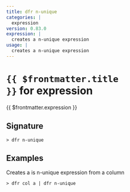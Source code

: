 ```yaml
---
title: dfr n-unique
categories: |
  expression
version: 0.83.0
expression: |
  creates a n-unique expression
usage: |
  creates a n-unique expression
---
```


# <code>{{ $frontmatter.title }}</code> for expression

<div class='command-title'>{{ $frontmatter.expression }}</div>

## Signature

```> dfr n-unique ```

## Examples

Creates a is n-unique expression from a column
```shell
> dfr col a | dfr n-unique

```
